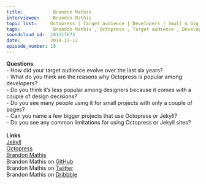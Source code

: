 ```yaml
--- 
title:           Brandon Mathis 
interviewee:     Brandon Mathis 
topic_list:     Octopress | Target audience | Developers | Small & big projects | Limitations
tags:            Brandon Mathis , Octopress , Target audience , Developers , Small  big projects , Limitations
soundcloud_id:  181317673
date:           2014-12-12
episode_number: 18
---
```


<p class="show_notes_display"><b>Questions</b><br>- How did your target audience evolve over the last six years?<br>- What do you think are the reasons why Octopress is popular among developers?<br>- Do you think it’s less popular among designers because it comes with a couple of design decisions?<br>- Do you see many people using it for small projects with only a couple of pages?<br>- Can you name a few bigger projects that use Octopress or Jekyll?<br>- Do you see any common limitations for using Octopress or Jekyll sites?<br><br><b>Links</b><br><a rel="nofollow" target="_blank" href="http://jekyllrb.com/">Jekyll</a><br><a rel="nofollow" target="_blank" href="http://octopress.org/">Octopress</a><br><a rel="nofollow" target="_blank" href="http://brandonmathis.com/">Brandon Mathis</a><br>Brandon Mathis on <a rel="nofollow" target="_blank" href="https://github.com/imathis">GitHub</a><br>Brandon Mathis on <a rel="nofollow" target="_blank" href="https://twitter.com/imathis">Twitter</a><br>Brandon Mathis on <a rel="nofollow" target="_blank" href="https://dribbble.com/imathis">Dribbble</a><br><br></p>
